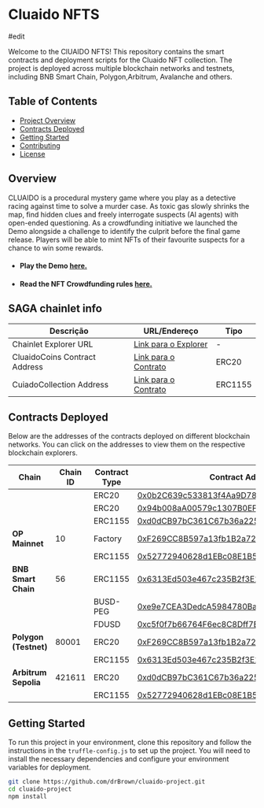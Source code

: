 # Cluaido NFTS

#edit

Welcome to the ClUAIDO NFTS! This repository contains the smart contracts and deployment scripts for the Cluaido NFT collection. The project is deployed across multiple blockchain networks and testnets, including BNB Smart Chain, Polygon,Arbitrum, Avalanche and others.

## Table of Contents

- [Project Overview](#project-overview)
- [Contracts Deployed](#contracts-deployed)
- [Getting Started](#getting-started)
- [Contributing](#contributing)
- [License](#license)

## Overview

CLUAIDO is a procedural mystery game where you play as a detective racing against time to solve a murder case. As toxic gas slowly shrinks the map, find hidden clues and freely interrogate suspects (AI agents) with open-ended questioning. 
As a crowdfunding initiative we launched the Demo alongside a challenge to identify the culprit before the final game release. Players will be able to mint NFTs of their favourite suspects for a chance to win some rewards.

 - #### Play the Demo [here.](https://gamertoolstudio.com/cluaido/)

 - #### Read the NFT Crowdfunding rules [here.](https://medium.com/me/stats/post/d1189568a6a1)


 ## SAGA chainlet info

 | **Descrição**                  | **URL/Endereço**                                                                                          | **Tipo**  |
|--------------------------------|-----------------------------------------------------------------------------------------------------------|-----------|
| Chainlet Explorer URL          | [Link para o Explorer](https://gamerstudiochain-2732190003600000-1.sagaexplorer.io/)                      | -         |
| CluaidoCoins Contract Address  | [Link para o Contrato](https://gamerstudiochain-2732190003600000-1.sagaexplorer.io/0x6313Ed503e467c235B2f3E1b6699F6EAf77A1FCC)                      | ERC20     |
| CuiadoCollection Address       | [Link para o Contrato](https://gamerstudiochain-2732190003600000-1.sagaexplorer.io/0x576ACDC56438596539f02De6c877704d2afA77AC)                      | ERC1155   |



## Contracts Deployed

Below are the addresses of the contracts deployed on different blockchain networks. You can click on the addresses to view them on the respective blockchain explorers.


| Chain                | Chain ID | Contract Type | Contract Address                                                                 |
|----------------------|----------|---------------|----------------------------------------------------------------------------------|
|                      |          | ERC20         |  [0x0b2C639c533813f4Aa9D7837CAf62653d097Ff85](https://optimistic.etherscan.io/address/0x0b2C639c533813f4Aa9D7837CAf62653d097Ff85) |
|                      |          | ERC20         |  [0x94b008aA00579c1307B0EF2c499aD98a8ce58e58](https://optimistic.etherscan.io/address/0x94b008aA00579c1307B0EF2c499aD98a8ce58e58) |
|                      |          | ERC1155       |  [0xd0dCB97bC361C67b36a2254eA31909499118E1FB](https://optimistic.etherscan.io/address/0xd0dCB97bC361C67b36a2254eA31909499118E1FB) |
| **OP Mainnet**       | 10       | Factory       | [0xF269CC8B597a13fb1B2a72Ce6F0C9677f89dd0ee](https://optimistic.etherscan.io/address/0xF269CC8B597a13fb1B2a72Ce6F0C9677f89dd0ee) |
|                      |          | ERC1155       | [0x52772940628d1EBc08E1B50C39e466495f808F89](https://sepolia.arbiscan.io/address/0x52772940628d1EBc08E1B50C39e466495f808F89) |
| **BNB Smart Chain**  | 56       | ERC1155         | [0x6313Ed503e467c235B2f3E1b6699F6EAf77A1FCC](https://bscscan.com/address/0x6313Ed503e467c235B2f3E1b6699F6EAf77A1FCC) |
|                      |          | BUSD-PEG         | [0xe9e7CEA3DedcA5984780Bafc599bD69ADd087D56](https://bscscan.com/address/0xe9e7CEA3DedcA5984780Bafc599bD69ADd087D56) |
|                      |          | FDUSD         | [0xc5f0f7b66764F6ec8C8Dff7BA683102295E16409](https://bscscan.com/address/0xc5f0f7b66764F6ec8C8Dff7BA683102295E16409) |
| **Polygon (Testnet)** | 80001   | ERC20         | [0xF269CC8B597a13fb1B2a72Ce6F0C9677f89dd0ee](https://amoy.polygonscan.com/address/0xF269CC8B597a13fb1B2a72Ce6F0C9677f89dd0ee) |
|                      |          | ERC1155       | [0x6313Ed503e467c235B2f3E1b6699F6EAf77A1FCC](https://amoy.polygonscan.com/address/0x6313Ed503e467c235B2f3E1b6699F6EAf77A1FCC) |
| **Arbitrum Sepolia**  | 421611  | ERC20         | [0xd0dCB97bC361C67b36a2254eA31909499118E1FB](https://sepolia.arbiscan.io/address/0xd0dCB97bC361C67b36a2254eA31909499118E1FB) |
|                      |          | ERC1155       | [0x52772940628d1EBc08E1B50C39e466495f808F89](https://sepolia.arbiscan.io/address/0x52772940628d1EBc08E1B50C39e466495f808F89) |

## Getting Started

To run this project in your environment, clone this repository and follow the instructions in the `truffle-config.js` to set up the project. You will need to install the necessary dependencies and configure your environment variables for deployment.

```bash
git clone https://github.com/drBrown/cluaido-project.git
cd cluaido-project
npm install
